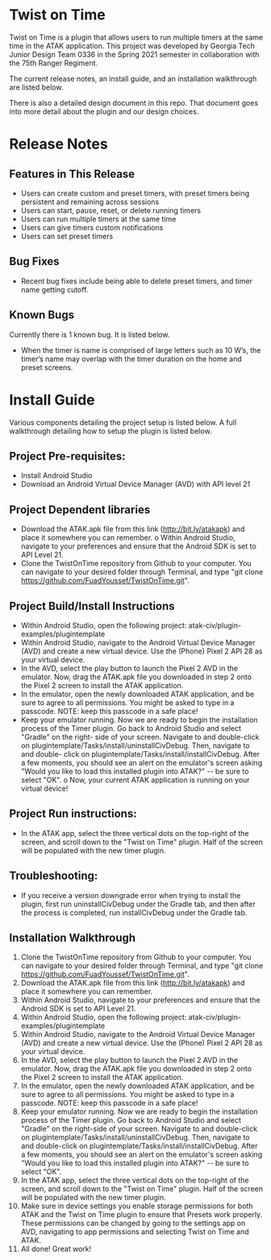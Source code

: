 # Twist on Time
Twist on Time is a plugin that allows users to run multiple timers at the same time in the ATAK
application. This project was developed by Georgia Tech Junior Design Team 0336 in the Spring
2021 semester in collaboration with the 75th Ranger Regiment.

The current release notes, an install guide, and an installation walkthrough are listed below.

There is also a detailed design document in this repo. That document goes into more detail
about the plugin and our design choices.

# Release Notes
## Features in This Release

- Users can create custom and preset timers, with preset timers being persistent and
    remaining across sessions
- Users can start, pause, reset, or delete running timers
- Users can run multiple timers at the same time
- Users can give timers custom notifications
- Users can set preset timers

## Bug Fixes

- Recent bug fixes include being able to delete preset timers, and timer name getting
    cutoff.

## Known Bugs

Currently there is 1 known bug. It is listed below.

- When the timer is name is comprised of large letters such as 10 W’s, the timer’s name
    may overlap with the timer duration on the home and preset screens.


# Install Guide
Various components detailing the project setup is listed below. A full walkthrough detailing
how to setup the plugin is listed below.

## Project Pre-requisites:

- Install Android Studio
- Download an Android Virtual Device Manager (AVD) with API level 21

## Project Dependent libraries 
- Download the ATAK.apk file from this link (http://bit.ly/atakapk) and place it
       somewhere you can remember.
    o Within Android Studio, navigate to your preferences and ensure that the Android
       SDK is set to API Level 21.
- Clone the TwistOnTime repository from Github to your computer. You can
       navigate to your desired folder through Terminal, and type "git clone
       https://github.com/FuadYoussef/TwistOnTime.git".
## Project Build/Install Instructions
- Within Android Studio, open the following project: atak-civ/plugin-
       examples/plugintemplate
- Within Android Studio, navigate to the Android Virtual Device Manager (AVD)
       and create a new virtual device. Use the (Phone) Pixel 2 API 28 as your virtual
       device.
- In the AVD, select the play button to launch the Pixel 2 AVD in the emulator.
       Now, drag the ATAK.apk file you downloaded in step 2 onto the Pixel 2 screen to
       install the ATAK application.
- In the emulator, open the newly downloaded ATAK application, and be sure to
       agree to all permissions. You might be asked to type in a passcode. NOTE: keep
       this passcode in a safe place!
- Keep your emulator running. Now we are ready to begin the installation process
       of the Timer plugin. Go back to Android Studio and select "Gradle" on the right-
       side of your screen. Navigate to and double-click on
       plugintemplate/Tasks/install/uninstallCivDebug. Then, navigate to and double-
       click on plugintemplate/Tasks/install/installCivDebug. After a few moments, you
       should see an alert on the emulator's screen asking "Would you like to load this
       installed plugin into ATAK?" -- be sure to select "OK".
    o Now, your current ATAK application is running on your virtual device!
## Project Run instructions:
- In the ATAK app, select the three vertical dots on the top-right of the screen, and
       scroll down to the "Twist on Time" plugin. Half of the screen will be populated
       with the new timer plugin.
## Troubleshooting:
- If you receive a version downgrade error when trying to install the plugin, first
       run uninstallCivDebug under the Gradle tab, and then after the process is
       completed, run installCivDebug under the Gradle tab.



## Installation Walkthrough

1. Clone the TwistOnTime repository from Github to your computer. You can navigate to
    your desired folder through Terminal, and type "git clone
    https://github.com/FuadYoussef/TwistOnTime.git".
2. Download the ATAK.apk file from this link (http://bit.ly/atakapk) and place it
    somewhere you can remember.
3. Within Android Studio, navigate to your preferences and ensure that the Android SDK is
    set to API Level 21.
4. Within Android Studio, open the following project: atak-civ/plugin-
    examples/plugintemplate
5. Within Android Studio, navigate to the Android Virtual Device Manager (AVD) and
    create a new virtual device. Use the (Phone) Pixel 2 API 28 as your virtual device.
6. In the AVD, select the play button to launch the Pixel 2 AVD in the emulator. Now, drag
    the ATAK.apk file you downloaded in step 2 onto the Pixel 2 screen to install the ATAK
    application.
7. In the emulator, open the newly downloaded ATAK application, and be sure to agree to
    all permissions. You might be asked to type in a passcode. NOTE: keep this passcode in a
    safe place!
8. Keep your emulator running. Now we are ready to begin the installation process of the
    Timer plugin. Go back to Android Studio and select "Gradle" on the right-side of your
    screen. Navigate to and double-click on plugintemplate/Tasks/install/uninstallCivDebug.
    Then, navigate to and double-click on plugintemplate/Tasks/install/installCivDebug.
    After a few moments, you should see an alert on the emulator's screen asking "Would
    you like to load this installed plugin into ATAK?" -- be sure to select "OK".
9. In the ATAK app, select the three vertical dots on the top-right of the screen, and scroll
    down to the "Twist on Time" plugin. Half of the screen will be populated with the new
    timer plugin.
10. Make sure in device settings you enable storage permissions for both ATAK and the
    Twist on Time plugin to ensure that Presets work properly. These permissions can be
    changed by going to the settings app on AVD, navigating to app permissions and
    selecting Twist on Time and ATAK.
11. All done! Great work!


